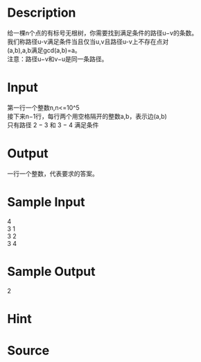 
# Description

<div class="content"><div>给一棵n个点的有标号无根树，你需要找到满足条件的路径u−v的条数。</div>
<div>我们称路径u-v满足条件当且仅当u,v且路径u-v上不存在点对</div>
<div>(a,b),a,b满足gcd(a,b)=a。</div>
<div>注意：路径u−v和v−u是同一条路径。</div>
<p></p></div>

# Input

<div class="content"><div>第一行一个整数n,n&lt;=10^5</div>
<div>接下来n−1行，每行两个用空格隔开的整数a,b，表示边(a,b)</div>
<div>只有路径 2 − 3 和 3 − 4 满足条件</div>
<p></p></div>

# Output

<div class="content"><div>一行一个整数，代表要求的答案。</div>
<p></p></div>

# Sample Input

<div class="content"><span class="sampledata">4 <br/>
3 1<br/>
3 2<br/>
3 4<br/>
</span></div>

# Sample Output

<div class="content"><span class="sampledata">2</span></div>

# Hint

<div class="content"><p></p></div>

# Source

<div class="content"><p><a href="problemset.php?search="></a></p></div>

